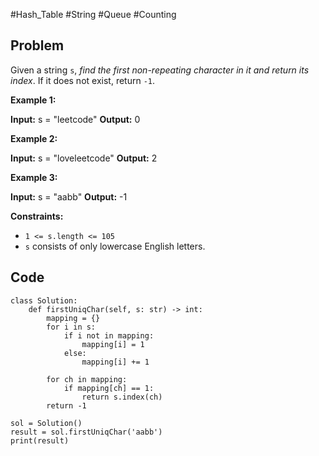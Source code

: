 #Hash_Table #String #Queue #Counting
## Problem
Given a string `s`, _find the first non-repeating character in it and return its index_. If it does not exist, return `-1`.

**Example 1:**

**Input:** s = "leetcode"
**Output:** 0

**Example 2:**

**Input:** s = "loveleetcode"
**Output:** 2

**Example 3:**

**Input:** s = "aabb"
**Output:** -1

**Constraints:**

- `1 <= s.length <= 105`
- `s` consists of only lowercase English letters.

## Code
```run-python
class Solution:
    def firstUniqChar(self, s: str) -> int:
        mapping = {}
        for i in s:
            if i not in mapping:
                mapping[i] = 1
            else:
                mapping[i] += 1
        
        for ch in mapping:
            if mapping[ch] == 1:
                return s.index(ch)
        return -1

sol = Solution()
result = sol.firstUniqChar('aabb')
print(result)
```
